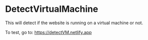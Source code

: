 # DetectVirtualMachine
This will detect if the website is running on a virtual machine or not.

To test, go to: https://detectVM.netlify.app
